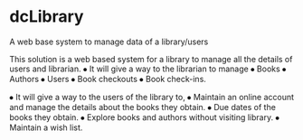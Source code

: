 # dcLibrary
A web base system to manage data of a library/users

This solution is a web based system for a library to manage all the details of users and librarian. 
⦁	It will give a way to the librarian to manage 
  ⦁	Books
  ⦁	Authors 
  ⦁	Users 
  ⦁	Book checkouts 
  ⦁	Book check-ins.

⦁	It will give a way to the users of the library to,
  ⦁	Maintain an online account and manage the details about the books they obtain.
  ⦁	Due dates of the books they obtain.
  ⦁	Explore books and authors without visiting library.
  ⦁	Maintain a wish list. 
